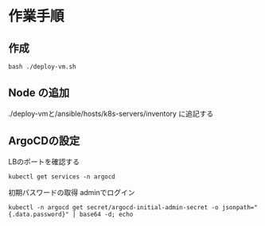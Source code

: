 # 作業手順

## 作成

```shell
bash ./deploy-vm.sh
```

## Node の追加

./deploy-vmと/ansible/hosts/k8s-servers/inventory に追記する

## ArgoCDの設定

LBのポートを確認する

```shell
kubectl get services -n argocd
```

初期パスワードの取得
adminでログイン

```shell
kubectl -n argocd get secret/argocd-initial-admin-secret -o jsonpath="{.data.password}" | base64 -d; echo
```


